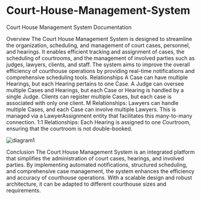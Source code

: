 # Court-House-Management-System

Court House Management System Documentation

Overview
The Court House Management System is designed to streamline the organization, scheduling, and management of court cases, personnel, and hearings. It enables efficient tracking and assignment of cases, the scheduling of courtrooms, and the management of involved parties such as judges, lawyers, clients, and staff. The system aims to improve the overall efficiency of courthouse operations by providing real-time notifications and comprehensive scheduling tools.
Relationships
A Case can have multiple Hearings, but each Hearing pertains to one Case.
A Judge can oversee multiple Cases and Hearings, but each Case or Hearing is handled by a single Judge.
Clients can register multiple Cases, but each case is associated with only one client.
M Relationships:
Lawyers can handle multiple Cases, and each Case can involve multiple Lawyers. This is managed via a LawyerAssignment entity that facilitates this many-to-many connection.
1:1 Relationships:
Each Hearing is assigned to one Courtroom, ensuring that the courtroom is not double-booked.


![diagram1](https://github.com/user-attachments/assets/87e48ff8-d91a-4ea7-8425-059895f703ee)





Conclusion
The Court House Management System is an integrated platform that simplifies the administration of court cases, hearings, and involved parties. By implementing automated notifications, structured scheduling, and comprehensive case management, the system enhances the efficiency and accuracy of courthouse operations. With a scalable design and robust architecture, it can be adapted to different courthouse sizes and requirements.
